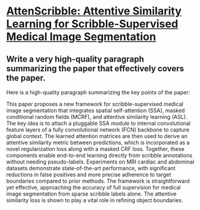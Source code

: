 # [AttenScribble: Attentive Similarity Learning for Scribble-Supervised   Medical Image Segmentation](https://arxiv.org/abs/2312.06614)

## Write a very high-quality paragraph summarizing the paper that effectively covers the paper.

 Here is a high-quality paragraph summarizing the key points of the paper:

This paper proposes a new framework for scribble-supervised medical image segmentation that integrates spatial self-attention (SSA), masked conditional random fields (MCRF), and attentive similarity learning (ASL). The key idea is to attach a pluggable SSA module to internal convolutional feature layers of a fully convolutional network (FCN) backbone to capture global context. The learned attention matrices are then used to derive an attentive similarity metric between predictions, which is incorporated as a novel regularization loss along with a masked CRF loss. Together, these components enable end-to-end learning directly from scribble annotations without needing pseudo-labels. Experiments on MRI cardiac and abdominal datasets demonstrate state-of-the-art performance, with significant reductions in false positives and more precise adherence to target boundaries compared to prior methods. The framework is straightforward yet effective, approaching the accuracy of full supervision for medical image segmentation from sparse scribble labels alone. The attentive similarity loss is shown to play a vital role in refining object boundaries.
